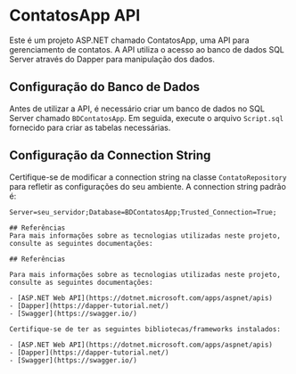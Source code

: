 # ContatosApp API

Este é um projeto ASP.NET chamado ContatosApp, uma API para gerenciamento de contatos. A API utiliza o acesso ao banco de dados SQL Server através do Dapper para manipulação dos dados.

## Configuração do Banco de Dados

Antes de utilizar a API, é necessário criar um banco de dados no SQL Server chamado `BDContatosApp`. Em seguida, execute o arquivo `Script.sql` fornecido para criar as tabelas necessárias.

## Configuração da Connection String

Certifique-se de modificar a connection string na classe `ContatoRepository` para refletir as configurações do seu ambiente. A connection string padrão é:

```plaintext
Server=seu_servidor;Database=BDContatosApp;Trusted_Connection=True;

## Referências
Para mais informações sobre as tecnologias utilizadas neste projeto, consulte as seguintes documentações:

## Referências

Para mais informações sobre as tecnologias utilizadas neste projeto, consulte as seguintes documentações:

- [ASP.NET Web API](https://dotnet.microsoft.com/apps/aspnet/apis)
- [Dapper](https://dapper-tutorial.net/)
- [Swagger](https://swagger.io/)

Certifique-se de ter as seguintes bibliotecas/frameworks instalados:

- [ASP.NET Web API](https://dotnet.microsoft.com/apps/aspnet/apis)
- [Dapper](https://dapper-tutorial.net/)
- [Swagger](https://swagger.io/)


